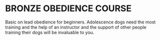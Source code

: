 BRONZE OBEDIENCE COURSE
========================

Basic on lead obedience for beginners. Adolescence dogs need the most training and the help of an instructor and the support of other people training their dogs will be invaluable to you.